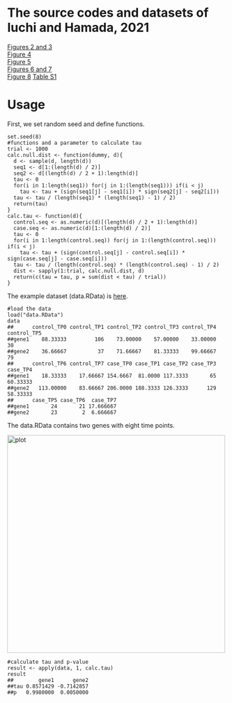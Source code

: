 # The source codes and datasets of Iuchi and Hamada, 2021

[Figures 2 and 3](/Figures2and3/)  
[Figure 4](/Figure4.R)  
[Figure 5](/Figure5/)  
[Figures 6 and 7](/Figures6and7/)  
[Figure 8](/Figure8.R)
[Table S1](/TableS1.R)

# Usage
First, we set random seed and define functions.
```
set.seed(8)
#functions and a parameter to calculate tau
trial <- 1000
calc.null.dist <- function(dummy, d){
  d <- sample(d, length(d))
  seq1 <- d[1:(length(d) / 2)]
  seq2 <- d[(length(d) / 2 + 1):length(d)]
  tau <- 0
  for(i in 1:length(seq1)) for(j in 1:(length(seq1))) if(i < j)
    tau <- tau + (sign(seq1[j] - seq1[i]) * sign(seq2[j] - seq2[i]))
  tau <- tau / (length(seq1) * (length(seq1) - 1) / 2)
  return(tau)
}
calc.tau <- function(d){
  control.seq <- as.numeric(d)[(length(d) / 2 + 1):length(d)]
  case.seq <- as.numeric(d)[1:(length(d) / 2)]
  tau <- 0
  for(i in 1:length(control.seq)) for(j in 1:(length(control.seq))) if(i < j)
    tau <- tau + (sign(control.seq[j] - control.seq[i]) * sign(case.seq[j] - case.seq[i]))
  tau <- tau / (length(control.seq) * (length(control.seq) - 1) / 2)
  dist <- sapply(1:trial, calc.null.dist, d)
  return(c(tau = tau, p = sum(dist < tau) / trial))
}
```
The example dataset (data.RData) is [here](/data.RData).
```
#load the data
load("data.RData")
data
##      control_TP0 control_TP1 control_TP2 control_TP3 control_TP4 control_TP5
##gene1    88.33333         106    73.00000    57.00000    33.00000          30
##gene2    36.66667          37    71.66667    81.33333    99.66667          79
##      control_TP6 control_TP7 case_TP0 case_TP1 case_TP2 case_TP3 case_TP4
##gene1    18.33333    17.66667 154.6667  81.0000 117.3333       65 60.33333
##gene2   113.00000    83.66667 206.0000 188.3333 126.3333      129 58.33333
##      case_TP5 case_TP6  case_TP7
##gene1       24       21 17.666667
##gene2       23        2  6.666667
```
The data.RData contains two genes with eight time points.

<img src ="https://user-images.githubusercontent.com/2022405/99774217-d96b5480-2b50-11eb-8243-ee6f146dd57e.png" alt="plot" width="500">

```
#calculate tau and p-value
result <- apply(data, 1, calc.tau)
result
##        gene1      gene2
##tau 0.8571429 -0.7142857
##p   0.9980000  0.0050000
```
